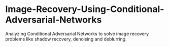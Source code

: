 # Image-Recovery-Using-Conditional-Adversarial-Networks
Analyzing Conditional Adversarial Networks to solve image recovery problems like shadow recovery, denoising and deblurring.
